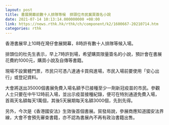 ```yaml
---
layout: post
title: 書展開幕前數十人排隊等候　排頭位市民冀買簽名小說
date: 2021-07-14 10:13:14.000000000 +08:00
link: https://news.rthk.hk/rthk/ch/component/k2/1600667-20210714.htm
categories: rthk
---
```


香港書展早上10時在灣仔會展開幕，8時許有數十人排隊等候入場。

排頭位的杜先生表示，早上7時許到場，希望購買限量簽名的小說，預計會在書展花費約1000元，購買小說及自傳等書籍。

現場不設實體門票，市民只可憑八達通卡買飛進場，市民入場前要使用「安心出行」或登記資料。

大會將送出35000個書展免費入場名額予已接種至少一劑新冠疫苗的市民。參觀人士只要在中午12時前入場，並出示疫苗接種紀錄，便可在特別通道免費入場，首兩天名額每天1萬個，其後5天展期每天名額3000個，先到先得。

另外，今次是《香港國安法》生效後首個書展。貿發局說，參展商應知道國安法界線，大會不會預先審查書籍，亦不認為書展內不再有政治書籍出售。

